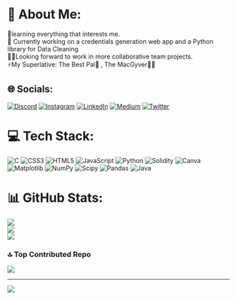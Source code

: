 # 💫 About Me:
💼learning everything that interests me.<br>🚧 Currently working on a credentials generation web app and a Python library for Data Cleaning<br>👯‍♂️Looking forward to work in more collaborative team projects.<br>⚡My Superlative: The Best Pal👬 , The MacGyver🧩💡


## 🌐 Socials:
[![Discord](https://img.shields.io/badge/Discord-%237289DA.svg?logo=discord&logoColor=white)](https://discord.gg/Aakil_Ahamed#2056) [![Instagram](https://img.shields.io/badge/Instagram-%23E4405F.svg?logo=Instagram&logoColor=white)](https://instagram.com/_.ax45) [![LinkedIn](https://img.shields.io/badge/LinkedIn-%230077B5.svg?logo=linkedin&logoColor=white)](https://linkedin.com/in/aakil-ahamed) [![Medium](https://img.shields.io/badge/Medium-12100E?logo=medium&logoColor=white)](https://medium.com/@aakilahmd425) [![Twitter](https://img.shields.io/badge/Twitter-%231DA1F2.svg?logo=Twitter&logoColor=white)](https://twitter.com/aakil_ahamed45) 

# 💻 Tech Stack:
![C](https://img.shields.io/badge/c-%2300599C.svg?style=for-the-badge&logo=c&logoColor=white)  ![CSS3](https://img.shields.io/badge/css3-%231572B6.svg?style=for-the-badge&logo=css3&logoColor=white) ![HTML5](https://img.shields.io/badge/html5-%23E34F26.svg?style=for-the-badge&logo=html5&logoColor=white) ![JavaScript](https://img.shields.io/badge/javascript-%23323330.svg?style=for-the-badge&logo=javascript&logoColor=%23F7DF1E) ![Python](https://img.shields.io/badge/python-3670A0?style=for-the-badge&logo=python&logoColor=ffdd54) ![Solidity](https://img.shields.io/badge/Solidity-%23363636.svg?style=for-the-badge&logo=solidity&logoColor=white)  ![Canva](https://img.shields.io/badge/Canva-%2300C4CC.svg?style=for-the-badge&logo=Canva&logoColor=white) ![Matplotlib](https://img.shields.io/badge/Matplotlib-%23ffffff.svg?style=for-the-badge&logo=Matplotlib&logoColor=black) ![NumPy](https://img.shields.io/badge/numpy-%23013243.svg?style=for-the-badge&logo=numpy&logoColor=white) ![Scipy](https://img.shields.io/badge/SciPy-%230C55A5.svg?style=for-the-badge&logo=scipy&logoColor=%white) ![Pandas](https://img.shields.io/badge/pandas-%23150458.svg?style=for-the-badge&logo=pandas&logoColor=white) ![Java](https://img.shields.io/badge/java-%23ED8B00.svg?style=for-the-badge&logo=openjdk&logoColor=white)
# 📊 GitHub Stats:
![](https://github-readme-stats.vercel.app/api?username=AakilAhamed&theme=gotham&hide_border=false&include_all_commits=false&count_private=true)<br/>
![](https://github-readme-streak-stats.herokuapp.com/?user=AakilAhamed&theme=gotham&hide_border=false)<br/>
![](https://github-readme-stats.vercel.app/api/top-langs/?username=AakilAhamed&theme=gotham&hide_border=false&include_all_commits=false&count_private=true&layout=compact)


### 🔝 Top Contributed Repo
![](https://github-contributor-stats.vercel.app/api?username=AakilAhamed&limit=5&theme=dark&combine_all_yearly_contributions=true)

---
[![](https://visitcount.itsvg.in/api?id=AakilAhamed&icon=0&color=0)](https://visitcount.itsvg.in)

<!-- Proudly created with GPRM ( https://gprm.itsvg.in ) -->
